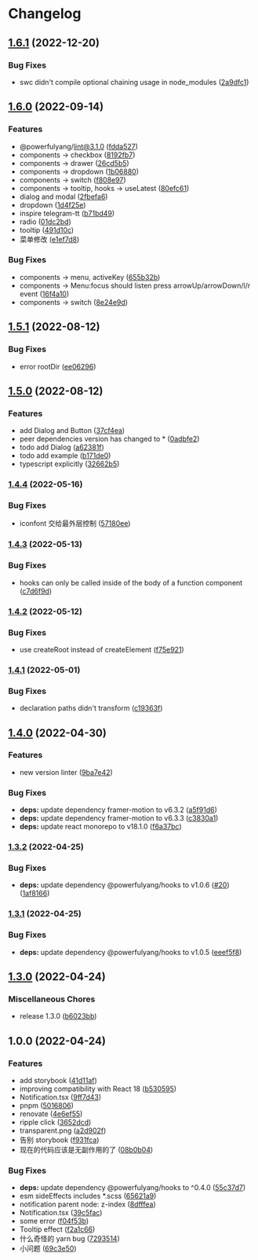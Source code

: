 # Changelog

## [1.6.1](https://github.com/powerfulyang/components/compare/v1.6.0...v1.6.1) (2022-12-20)


### Bug Fixes

* swc didn't compile optional chaining usage in node_modules ([2a9dfc1](https://github.com/powerfulyang/components/commit/2a9dfc147c7e7c4ff89a6e8431cb8effe8a07105))

## [1.6.0](https://github.com/powerfulyang/components/compare/v1.5.1...v1.6.0) (2022-09-14)


### Features

* @powerfulyang/lint@3.1.0 ([fdda527](https://github.com/powerfulyang/components/commit/fdda527fca3c0c241a406d5d905fdcc493b28131))
* components -> checkbox ([8192fb7](https://github.com/powerfulyang/components/commit/8192fb7bc87684cf2f9f0d33c84a4e119816f0cb))
* components -> drawer ([26cd5b5](https://github.com/powerfulyang/components/commit/26cd5b5c6b22a88c27f4ebb13b01ec6021bc5c5a))
* components -> dropdown ([1b06880](https://github.com/powerfulyang/components/commit/1b06880463a6f99e1e976cea7080c72a61cc52ca))
* components -> switch ([f808e97](https://github.com/powerfulyang/components/commit/f808e979351e1e71d18cebf8b1739fc850c8f3bf))
* components -> tooltip, hooks -> useLatest ([80efc61](https://github.com/powerfulyang/components/commit/80efc619688deddda17f5e072333b2d0c5b691ac))
* dialog and modal ([2fbefa6](https://github.com/powerfulyang/components/commit/2fbefa63ec027e1aab2c9af54c5a603d19d40808))
* dropdown ([1d4f25e](https://github.com/powerfulyang/components/commit/1d4f25e7a76456d9cd472007da96bb45dc754af2))
* inspire telegram-tt ([b71bd49](https://github.com/powerfulyang/components/commit/b71bd49cd9006fe7d1bea23acc0b2a491a98ae36))
* radio ([01dc2bd](https://github.com/powerfulyang/components/commit/01dc2bd5805b097e9be57b9e1add3db8b4d58564))
* tooltip ([491d10c](https://github.com/powerfulyang/components/commit/491d10c756fbdda915c1ee524c869a9d12fa317b))
* 菜单修改 ([e1ef7d8](https://github.com/powerfulyang/components/commit/e1ef7d8970b152bf0aa75a910cae13117f93d5c5))


### Bug Fixes

* components -> menu, activeKey ([655b32b](https://github.com/powerfulyang/components/commit/655b32bcc80bfec5f9ba6ab4f01aff3fd6e91e1e))
* components -> Menu:focus should listen press arrowUp/arrowDown/l/r event ([16f4a10](https://github.com/powerfulyang/components/commit/16f4a10714976980a0f537fd2f3fe3d0dfd2f413))
* components -> switch ([8e24e9d](https://github.com/powerfulyang/components/commit/8e24e9d3df3cc59ce424c6e51401f211cfcdd557))

## [1.5.1](https://github.com/powerfulyang/components/compare/v1.5.0...v1.5.1) (2022-08-12)


### Bug Fixes

* error rootDir ([ee06296](https://github.com/powerfulyang/components/commit/ee06296e8b5fce3c3c0d7b8e3b560a455002e444))

## [1.5.0](https://github.com/powerfulyang/components/compare/v1.4.4...v1.5.0) (2022-08-12)


### Features

* add Dialog and Button ([37cf4ea](https://github.com/powerfulyang/components/commit/37cf4ea9077b8f9561c0e5b2acd38e36ac8475dd))
* peer dependencies version has changed to * ([0adbfe2](https://github.com/powerfulyang/components/commit/0adbfe2c60fa67e39e56f4bd07e8ddefcfe565d8))
* todo add Dialog ([a62381f](https://github.com/powerfulyang/components/commit/a62381fc8b9f480dfdbe6a02cf1c49309419a8df))
* todo add example ([b171de0](https://github.com/powerfulyang/components/commit/b171de0d343a76e1cf4d80b82e9962788d965f4c))
* typescript explicitly ([32662b5](https://github.com/powerfulyang/components/commit/32662b516d3f394a51f802e92c7b076ea3cb4a71))

### [1.4.4](https://github.com/powerfulyang/components/compare/v1.4.3...v1.4.4) (2022-05-16)


### Bug Fixes

* iconfont 交给最外层控制 ([57180ee](https://github.com/powerfulyang/components/commit/57180eee2cb126dd0b2752c705fecddb1300a39a))

### [1.4.3](https://github.com/powerfulyang/components/compare/v1.4.2...v1.4.3) (2022-05-13)


### Bug Fixes

* hooks can only be called inside of the body of a function component ([c7d6f9d](https://github.com/powerfulyang/components/commit/c7d6f9d766b98b74111ae81bb46051338bea841f))

### [1.4.2](https://github.com/powerfulyang/components/compare/v1.4.1...v1.4.2) (2022-05-12)


### Bug Fixes

* use createRoot instead of createElement ([f75e921](https://github.com/powerfulyang/components/commit/f75e9217a67305a13d32a50a96f66176d38286fb))

### [1.4.1](https://github.com/powerfulyang/components/compare/v1.4.0...v1.4.1) (2022-05-01)


### Bug Fixes

* declaration paths didn't transform ([c19363f](https://github.com/powerfulyang/components/commit/c19363fbee2b787c20ee5fae3470f92cbc6cf6ee))

## [1.4.0](https://github.com/powerfulyang/components/compare/v1.3.2...v1.4.0) (2022-04-30)


### Features

* new version linter ([9ba7e42](https://github.com/powerfulyang/components/commit/9ba7e42b91a7d52cb11d2d2237a4dc29cf187e76))


### Bug Fixes

* **deps:** update dependency framer-motion to v6.3.2 ([a5f91d6](https://github.com/powerfulyang/components/commit/a5f91d679d526425c861faa84bdb829211abf680))
* **deps:** update dependency framer-motion to v6.3.3 ([c3830a1](https://github.com/powerfulyang/components/commit/c3830a195d2364cf1afc008c01f34288266b45b9))
* **deps:** update react monorepo to v18.1.0 ([f6a37bc](https://github.com/powerfulyang/components/commit/f6a37bcc1f458e12d7c58655f3c1d9c26b6d7bf7))

### [1.3.2](https://github.com/powerfulyang/components/compare/v1.3.1...v1.3.2) (2022-04-25)


### Bug Fixes

* **deps:** update dependency @powerfulyang/hooks to v1.0.6 ([#20](https://github.com/powerfulyang/components/issues/20)) ([1af8166](https://github.com/powerfulyang/components/commit/1af8166aaf07e8f208464ad9afce433f11b62fd3))

### [1.3.1](https://github.com/powerfulyang/components/compare/v1.3.0...v1.3.1) (2022-04-25)


### Bug Fixes

* **deps:** update dependency @powerfulyang/hooks to v1.0.5 ([eeef5f8](https://github.com/powerfulyang/components/commit/eeef5f8f5a25d2a104feeb3870047bc0dabd2b5d))

## [1.3.0](https://github.com/powerfulyang/components/compare/v1.0.0...v1.3.0) (2022-04-24)


### Miscellaneous Chores

* release 1.3.0 ([b6023bb](https://github.com/powerfulyang/components/commit/b6023bbfc95253cfebc83941106ee59e26138347))

## 1.0.0 (2022-04-24)


### Features

* add storybook ([41d11af](https://github.com/powerfulyang/components/commit/41d11afe673250d41232254d64d993f323f035d5))
* improving compatibility with React 18 ([b530595](https://github.com/powerfulyang/components/commit/b530595bbe5dd761c8f1fe85e22d95c01c13a367))
* Notification.tsx ([9ff7d43](https://github.com/powerfulyang/components/commit/9ff7d430d0937dc577d292b0633a69152fd1e052))
* pnpm ([5016806](https://github.com/powerfulyang/components/commit/5016806c30e6a1f8bad368e0038074e25dee9d76))
* renovate ([4e6ef55](https://github.com/powerfulyang/components/commit/4e6ef55c3b89d045b085be1516bc9ab403a9103e))
* ripple click ([3652dcd](https://github.com/powerfulyang/components/commit/3652dcd37b4b18ff1d829626a2d571c08396b960))
* transparent.png ([a2d902f](https://github.com/powerfulyang/components/commit/a2d902f0d990dc9a0e4c2a18859addca10494f65))
* 告别 storybook ([f931fca](https://github.com/powerfulyang/components/commit/f931fcaf00292afc421094bb9bc83f788591f3c4))
* 现在的代码应该是无副作用的了 ([08b0b04](https://github.com/powerfulyang/components/commit/08b0b04cb947e4062e02b6cc3f247f97cecba586))


### Bug Fixes

* **deps:** update dependency @powerfulyang/hooks to ^0.4.0 ([55c37d7](https://github.com/powerfulyang/components/commit/55c37d73bb8a912f25d29638cab95256ef0eb0ca))
* esm sideEffects includes *.scss ([65621a9](https://github.com/powerfulyang/components/commit/65621a907839675c0d9b836efabd2ab625a58a3e))
* notification parent node: z-index ([8dfffea](https://github.com/powerfulyang/components/commit/8dfffea743e794b911cee5451dc99102873e95d6))
* Notification.tsx ([39c5fac](https://github.com/powerfulyang/components/commit/39c5fac63e5e6fad6fd5ff17cfd5b591ded1fb1c))
* some error ([f04f53b](https://github.com/powerfulyang/components/commit/f04f53be89509f61f36b29dc506affd3e94d69ea))
* Tooltip effect ([f2a1c66](https://github.com/powerfulyang/components/commit/f2a1c66fcbec22f68be96165a614ea956afebf39))
* 什么奇怪的 yarn bug ([7293514](https://github.com/powerfulyang/components/commit/7293514d605ce4f454eb4b2cbfbd53e2738b5ac9))
* 小问题 ([69c3e50](https://github.com/powerfulyang/components/commit/69c3e50c9962ec88358cb945a8d13acda218490e))
